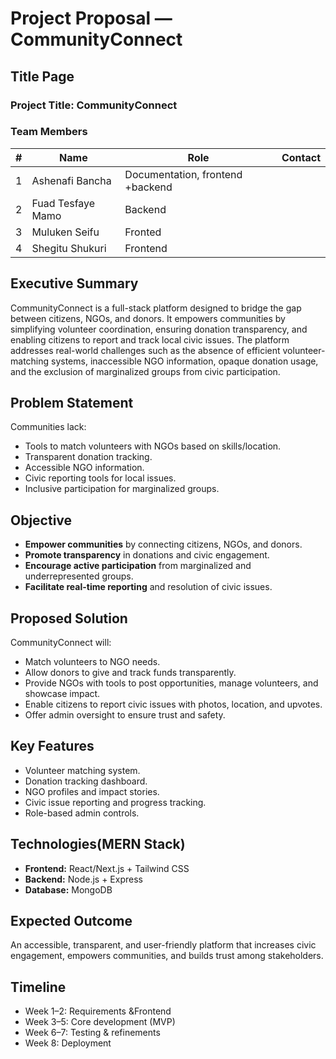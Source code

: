 # Project Proposal — CommunityConnect

## Title Page
### Project Title: CommunityConnect
### Team Members
| #  | Name                | Role                 | Contact           |
|----|-------------------|-------------------|-----------------|
| 1  | Ashenafi Bancha|Documentation, frontend +backend   |           |
| 2  |Fuad Tesfaye Mamo| Backend          |                 |
| 3  | Muluken Seifu|  Fronted             |                  |
| 4  | Shegitu Shukuri| Frontend                |             |


## Executive Summary
CommunityConnect is a full-stack platform designed to bridge the gap between citizens, NGOs, and donors. It empowers communities by simplifying volunteer coordination, ensuring donation transparency, and enabling citizens to report and track local civic issues. The platform addresses real-world challenges such as the absence of efficient volunteer-matching systems, inaccessible NGO information, opaque donation usage, and the exclusion of marginalized groups from civic participation.




## Problem Statement
Communities lack:
- Tools to match volunteers with NGOs based on skills/location.
- Transparent donation tracking.
- Accessible NGO information.
- Civic reporting tools for local issues.
- Inclusive participation for marginalized groups.

## Objective
- **Empower communities** by connecting citizens, NGOs, and donors.  
- **Promote transparency** in donations and civic engagement.  
- **Encourage active participation** from marginalized and underrepresented groups.  
- **Facilitate real-time reporting** and resolution of civic issues.  

## Proposed Solution
CommunityConnect will:
- Match volunteers to NGO needs.
- Allow donors to give and track funds transparently.
- Provide NGOs with tools to post opportunities, manage volunteers, and showcase impact.
- Enable citizens to report civic issues with photos, location, and upvotes.
- Offer admin oversight to ensure trust and safety.

## Key Features
- Volunteer matching system.
- Donation tracking dashboard.
- NGO profiles and impact stories.
- Civic issue reporting and progress tracking.
- Role-based admin controls.

## Technologies(MERN Stack)
- **Frontend:** React/Next.js + Tailwind CSS
- **Backend:** Node.js + Express
- **Database:** MongoDB


## Expected Outcome
An accessible, transparent, and user-friendly platform that increases civic engagement, empowers communities, and builds trust among stakeholders.

## Timeline
- Week 1–2: Requirements &Frontend
- Week 3–5: Core development (MVP)
- Week 6–7: Testing & refinements
- Week 8: Deployment 

